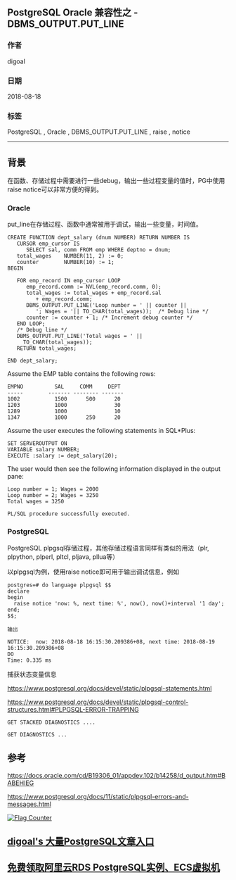 ## PostgreSQL Oracle 兼容性之 - DBMS_OUTPUT.PUT_LINE      
                                                               
### 作者                                                               
digoal                                                               
                                                               
### 日期                                                               
2018-08-18                                                             
                                                               
### 标签                                                               
PostgreSQL , Oracle , DBMS_OUTPUT.PUT_LINE , raise , notice         
                                                               
----                                                               
                                                               
## 背景    
在函数、存储过程中需要进行一些debug，输出一些过程变量的值时，PG中使用raise notice可以非常方便的得到。  
  
### Oracle  
put_line在存储过程、函数中通常被用于调试，输出一些变量，时间值。  
  
```  
CREATE FUNCTION dept_salary (dnum NUMBER) RETURN NUMBER IS  
   CURSOR emp_cursor IS  
      SELECT sal, comm FROM emp WHERE deptno = dnum;  
   total_wages    NUMBER(11, 2) := 0;  
   counter        NUMBER(10) := 1;  
BEGIN  
  
   FOR emp_record IN emp_cursor LOOP  
      emp_record.comm := NVL(emp_record.comm, 0);  
      total_wages := total_wages + emp_record.sal  
         + emp_record.comm;  
      DBMS_OUTPUT.PUT_LINE('Loop number = ' || counter ||   
         '; Wages = '|| TO_CHAR(total_wages));  /* Debug line */  
      counter := counter + 1; /* Increment debug counter */  
   END LOOP;  
   /* Debug line */  
   DBMS_OUTPUT.PUT_LINE('Total wages = ' ||  
     TO_CHAR(total_wages));   
   RETURN total_wages;  
  
END dept_salary;  
```  
  
Assume the EMP table contains the following rows:  
  
  
```  
EMPNO          SAL     COMM     DEPT  
-----        ------- -------- -------  
1002           1500      500      20  
1203           1000               30  
1289           1000               10  
1347           1000      250      20  
```  
  
Assume the user executes the following statements in SQL*Plus:  
  
  
```  
SET SERVEROUTPUT ON  
VARIABLE salary NUMBER;  
EXECUTE :salary := dept_salary(20);  
```  
  
The user would then see the following information displayed in the output pane:  
  
```  
Loop number = 1; Wages = 2000  
Loop number = 2; Wages = 3250  
Total wages = 3250  
  
PL/SQL procedure successfully executed.  
```  
  
### PostgreSQL  
PostgreSQL plpgsql存储过程，其他存储过程语言同样有类似的用法（plr, plpython, plperl, pltcl, pljava, pllua等）  
  
以plpgsql为例，使用raise notice即可用于输出调试信息，例如  
  
```  
postgres=# do language plpgsql $$  
declare  
begin  
  raise notice 'now: %, next time: %', now(), now()+interval '1 day';  
end;  
$$;  
  
输出  
  
NOTICE:  now: 2018-08-18 16:15:30.209386+08, next time: 2018-08-19 16:15:30.209386+08  
DO  
Time: 0.335 ms  
```  
  
捕获状态变量信息  
  
https://www.postgresql.org/docs/devel/static/plpgsql-statements.html  
  
https://www.postgresql.org/docs/devel/static/plpgsql-control-structures.html#PLPGSQL-ERROR-TRAPPING  
  
```  
GET STACKED DIAGNOSTICS ....  
  
GET DIAGNOSTICS ...  
```  
  
## 参考  
https://docs.oracle.com/cd/B19306_01/appdev.102/b14258/d_output.htm#BABEHIEG  
  
https://www.postgresql.org/docs/11/static/plpgsql-errors-and-messages.html  
  
  
  
<a rel="nofollow" href="http://info.flagcounter.com/h9V1"  ><img src="http://s03.flagcounter.com/count/h9V1/bg_FFFFFF/txt_000000/border_CCCCCC/columns_2/maxflags_12/viewers_0/labels_0/pageviews_0/flags_0/"  alt="Flag Counter"  border="0"  ></a>  
  
  
  
  
  
  
## [digoal's 大量PostgreSQL文章入口](https://github.com/digoal/blog/blob/master/README.md "22709685feb7cab07d30f30387f0a9ae")
  
  
## [免费领取阿里云RDS PostgreSQL实例、ECS虚拟机](https://free.aliyun.com/ "57258f76c37864c6e6d23383d05714ea")
  
